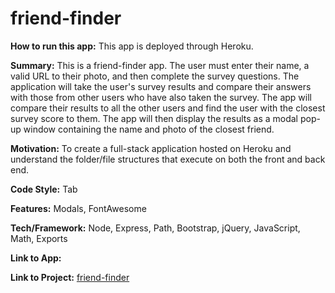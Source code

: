 # friend-finder
**How to run this app:** 
This app is deployed through Heroku. 

**Summary:**
This is a friend-finder app. The user must enter their name, a valid URL to their photo, and then complete the survey questions. The application will take the user's survey results and compare their answers with those from other users who have also taken the survey. The app will compare their results to all the other users and find the user with the closest survey score to them. The app will then display the results as a modal pop-up window containing the name and photo of the closest friend.
    
**Motivation:** To create a full-stack application hosted on Heroku and understand the folder/file structures that execute on both the front and back end.    

**Code Style:** Tab

**Features:** Modals, FontAwesome

**Tech/Framework:** Node, Express, Path, Bootstrap, jQuery, JavaScript, Math, Exports

**Link to App:** 

**Link to Project:**
[friend-finder](https://github.com/looksue/friend-finder)